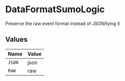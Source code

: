 # DataFormatSumoLogic

Preserve the raw event format instead of JSONifying it


## Values

| Name   | Value  |
| ------ | ------ |
| `JSON` | json   |
| `RAW`  | raw    |